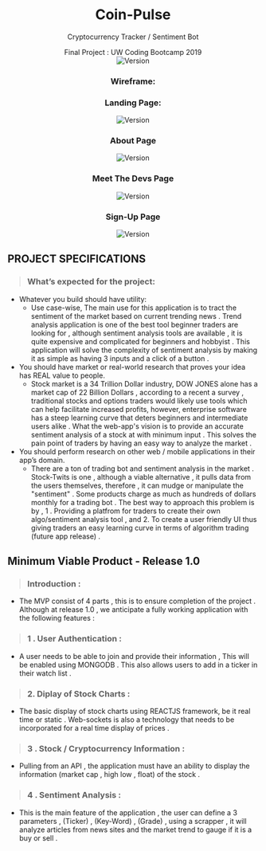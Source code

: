 <h1 align="center">Coin-Pulse</h1>
<p align="center" >Cryptocurrency Tracker / Sentiment Bot
<p align="center" >Final Project : UW Coding Bootcamp 2019

<br>
<img  alt="Version" src="https://img.shields.io/npm/v/homework.svg">
</p>

<h3 align="center">Wireframe: </h3>
<p align="center" >
<h3 align="center">Landing Page:  </h3>
<p align="center" >
  <img alt="Version" src="https://github.com/archivecoderzero/Bit-Pulse/blob/master/readme_img/0.PNG?raw=true">
</p>
<h3 align="center">About Page</h3>
<p align="center" >
  <img alt="Version" src="https://github.com/archivecoderzero/Bit-Pulse/blob/master/readme_img/1.PNG?raw=true">
</p>
<h3 align="center">Meet The Devs Page</h3>
<p align="center" >
  <img alt="Version" src="https://github.com/archivecoderzero/Bit-Pulse/blob/master/readme_img/2.PNG?raw=true">
</p>
<h3 align="center">Sign-Up Page</h3>
<p align="center" >
  <img alt="Version" src="https://github.com/archivecoderzero/Bit-Pulse/blob/master/readme_img/3.PNG?raw=true">
</p>

## PROJECT SPECIFICATIONS
>  ### What’s expected for the project:
- Whatever you build should have utility: 
    -   Use case-wise, The main use for this application is to tract the sentiment of the market based on current trending news . Trend analysis application is one of the best tool beginner traders are looking for  , although sentiment analysis tools are available , it is quite expensive and complicated for beginners and hobbyist . This application will solve the complexity of sentiment analysis by making it as simple as having 3 inputs and a click of a button . 
-  You should have market or real-world research that proves your idea has REAL value to people.
    -   Stock market is a 34 Trillion Dollar industry, DOW JONES alone has a market cap of 22 Billion Dollars , according to a recent a survey , traditional stocks and options traders would likely use tools which can help facilitate increased profits, however, enterprise software has a steep learning curve that deters beginners and intermediate users alike . What the web-app's vision is to provide an accurate sentiment analysis of a stock at with minimum input . This solves the pain point of traders by having an easy way to analyze the market .  
-  You should perform research on other web / mobile applications in their app’s domain.
    - There are a ton of trading bot and sentiment analysis in the market . Stock-Twits is one , although a viable alternative , it pulls data from the users themselves, therefore , it can mudge or manipulate the "sentiment" . Some products charge as much as hundreds of dollars monthly for a trading bot . The best way to approach this problem is by , 1 . Providing a platfrom for traders to create their own algo/sentiment analysis tool , and 2. To create a user friendly UI thus giving traders an easy learning curve in terms of algorithm trading (future app release) . 


## Minimum Viable Product - Release 1.0
>  ### Introduction : 
-  The MVP consist of 4 parts , this is to ensure completion of the project . Although at release 1.0 , we anticipate a fully working application with the following features :

> ### 1 . User Authentication :
-  A user needs to be able to join and provide their information , This will be enabled using MONGODB . This also allows users to add in a ticker in their watch list . 
> ### 2. Diplay of Stock Charts :
- The basic display of stock charts using REACTJS framework, be it real time or static . Web-sockets is also a technology that needs to be incorporated for a real time display of prices .
> ### 3 . Stock / Cryptocurrency Information : 
- Pulling from an API , the application must have an ability to display the information (market cap , high low , float) of the stock . 
> ### 4 . Sentiment Analysis :
- This is the main feature of the application , the user can define a 3 parameters , (Ticker) , (Key-Word) , (Grade) , using a scrapper , it will analyze articles from news sites and the market trend to gauge if it is a buy or sell . 

